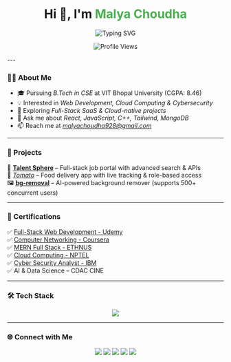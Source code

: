 <h1 align="center">
  Hi 👋, I'm <span style="color:#4CAF50;">Malya Choudha</span>
</h1>

<p align="center">
  <img src="https://readme-typing-svg.demolab.com?font=Fira+Code&weight=600&size=22&pause=1000&color=36BCF7&center=true&vCenter=true&width=600&lines=Frontend+Developer+%7C+React+%7C+JavaScript;Building+Responsive+and+Scalable+Web+Apps;Pixel+Perfect+UI+%26+UX+Design;Full-Stack+SaaS+%26+Cloud-Native+Projects" alt="Typing SVG" />
</p>
<p align="center">
  <img src="https://komarev.com/ghpvc/?username=malyagithub&label=Profile%20Views&color=0e75b6&style=flat" alt="Profile Views" />
</p>
---

### 👩‍💻 About Me  
- 🎓 Pursuing *B.Tech in CSE* at VIT Bhopal University (CGPA: 8.46)  
- 💡 Interested in *Web Development, Cloud Computing & Cybersecurity*  
- 🌱 Exploring *Full-Stack SaaS & Cloud-native projects*  
- 💬 Ask me about *React, JavaScript, C++, Tailwind, MongoDB*  
- 📫 Reach me at *malyachoudha928@gmail.com*  

---

### 🚀 Projects  
🌟 **[Talent Sphere](https://github.com/malyagithub/JOB-PORTAL)** – Full-stack job portal with advanced search & APIs  
🍴 *[Tomato](https://food-del-frontend-7r95.onrender.com)* – Food delivery app with live tracking & role-based access  
🖼 **[bg-removal](https://bg-remover-tau.vercel.app/)** – AI-powered background remover (supports 500+ concurrent users)  

---

### 🏅 Certifications  
✅ [Full-Stack Web Development - Udemy](https://www.udemy.com/certificate/UC-a29e9bf0-d147-401b-ba9f-17eac9c45c33/)  
✅ [Computer Networking - Coursera](https://www.coursera.org/account/accomplishments/verify/CTTXCKQ37TDB)  
✅ [MERN Full Stack - ETHNUS](https://drive.google.com/file/d/1Zjw6HepFr9LQZHNGYrs0rBnfHjM-O9dy/view?usp=sharing)  
✅ [Cloud Computing - NPTEL](https://drive.google.com/file/d/1cvmX1nsIvFeE7iMPWENE3OJV-juwTQuB/view?usp=sharing)  
✅ [Cyber Security Analyst - IBM](https://drive.google.com/file/d/16YiJMRhPe5P_1YoULfwx8gO-CUG1jXmt/view?usp=sharing)  
✅ AI & Data Science – CDAC CINE  

---

### 🛠 Tech Stack  

<p align="center">
  <img src="https://skillicons.dev/icons?i=cpp,js,java,html,css,react,nodejs,express,mongodb,mysql,postgres,tailwind,bootstrap,git,postman" />
</p>

---



### 🌐 Connect with Me  
<p align="center">
  <a href="https://linkedin.com/in/malya-choudha-b1a63a251"><img src="https://img.shields.io/badge/LinkedIn-%230077B5.svg?style=for-the-badge&logo=linkedin&logoColor=white"/></a>
  <a href="https://www.codechef.com/users/malyachoudha92"><img src="https://img.shields.io/badge/CodeChef-%23964B00.svg?style=for-the-badge&logo=codechef&logoColor=white"/></a>
  <a href="https://www.hackerrank.com/malyachoudha928"><img src="https://img.shields.io/badge/HackerRank-%232EC866.svg?style=for-the-badge&logo=hackerrank&logoColor=white"/></a>
  <a href="https://www.leetcode.com/malyachoudha"><img src="https://img.shields.io/badge/LeetCode-%23FFA116.svg?style=for-the-badge&logo=leetcode&logoColor=black"/></a>
  <a href="https://auth.geeksforgeeks.org/user/malyachopy7n"><img src="https://img.shields.io/badge/GeeksforGeeks-%230F9D58.svg?style=for-the-badge&logo=geeksforgeeks&logoColor=white"/></a>
</p>

